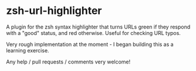 zsh-url-highlighter
===================

A plugin for the zsh syntax highlighter that turns URLs green if they respond with a "good" status, and red otherwise. Useful for checking URL typos.

Very rough implementation at the moment - I began building this as a learning exercise.

Any help / pull requests / comments very welcome!
